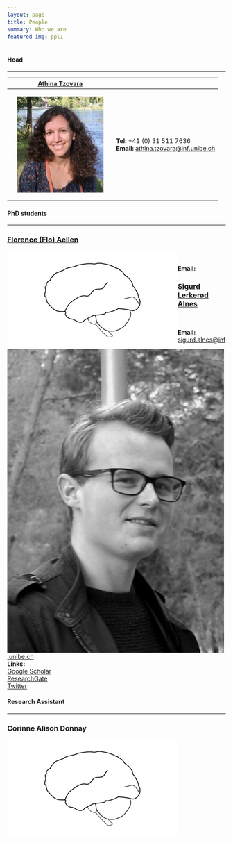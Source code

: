 ```yaml
---
layout: page
title: People
summary: Who we are
featured-img: ppl1
---
```


#### Head 
---

| <a href="https://ccneuro.github.io/atzovara/">Athina Tzovara</a> | |
|---|---|
|<img align="center" src="https://raw.githubusercontent.com/ccneuro/ccneuro.github.io/master/assets/img/posts/TzovaraAthina_Picture.jpg" alt="Smiley face" style="width:200px;padding:15px"/> | **Tel:** +41 (0) 31 511 7636<br/>**Email:** athina.tzovara@inf.unibe.ch|


#### PhD students
---

### <a href="https://ccneuro.github.io/faellen/">Florence (Flo) Aellen</a>

<img style="float: left;" src="https://raw.githubusercontent.com/ccneuro/ccneuro.github.io/master/assets/img/posts/ppl.jpg" alt="Smiley face" style="width:175px;border:15px;"/>
<br/>

**Email:** 
<br/>

### <a href="https://ccneuro.github.io/salnes/">Sigurd Lerkerød Alnes</a>
<img style="float: left;" src="https://raw.githubusercontent.com/ccneuro/ccneuro.github.io/master/assets/img/posts/AlnesSigurd_Picture.jpg" alt="Smiley face" style="width:175px;border:15px;"/>
<br/>

**Email:** sigurd.alnes@inf.unibe.ch 
<br/>
**Links:**<br/>
<a href="https://scholar.google.com/citations?user=ECfihgYAAAAJ">Google Scholar</a><br/>
<a href="https://www.researchgate.net/profile/Sigurd_Alnes">ResearchGate</a><br/>
<a href="https://twitter.com/lerknes">Twitter</a>


#### Research Assistant
---

### Corinne Alison Donnay

<img style="float: left;" src="https://raw.githubusercontent.com/ccneuro/ccneuro.github.io/master/assets/img/posts/ppl.jpg" alt="Smiley face" style="width:175px;border:15px;"/>



 
